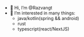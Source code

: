 - 👋 Hi, I’m @Razvangt
- 👀 I’m interested in many things: 
  - java/kotlin(spring && android)
  - rust 
  - typescript(react/NextJS)
<!---
Razvangt/Razvangt is a ✨ special ✨ repository because its `README.md` (this file) appears on your GitHub profile.
You can click the Preview link to take a look at your changes.
--->
